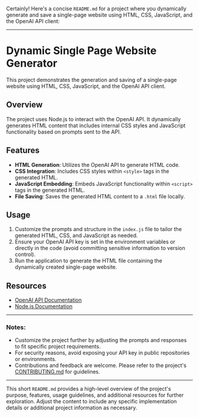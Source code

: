 Certainly! Here's a concise `README.md` for a project where you dynamically generate and save a single-page website using HTML, CSS, JavaScript, and the OpenAI API client:

---

# Dynamic Single Page Website Generator

This project demonstrates the generation and saving of a single-page website using HTML, CSS, JavaScript, and the OpenAI API client.

## Overview

The project uses Node.js to interact with the OpenAI API. It dynamically generates HTML content that includes internal CSS styles and JavaScript functionality based on prompts sent to the API.

## Features

- **HTML Generation**: Utilizes the OpenAI API to generate HTML code.
- **CSS Integration**: Includes CSS styles within `<style>` tags in the generated HTML.
- **JavaScript Embedding**: Embeds JavaScript functionality within `<script>` tags in the generated HTML.
- **File Saving**: Saves the generated HTML content to a `.html` file locally.

## Usage

1. Customize the prompts and structure in the `index.js` file to tailor the generated HTML, CSS, and JavaScript as needed.
2. Ensure your OpenAI API key is set in the environment variables or directly in the code (avoid committing sensitive information to version control).
3. Run the application to generate the HTML file containing the dynamically created single-page website.

## Resources

- [OpenAI API Documentation](https://beta.openai.com/docs/)
- [Node.js Documentation](https://nodejs.org/en/docs/)

---

### Notes:

- Customize the project further by adjusting the prompts and responses to fit specific project requirements.
- For security reasons, avoid exposing your API key in public repositories or environments.
- Contributions and feedback are welcome. Please refer to the project's [CONTRIBUTING.md](CONTRIBUTING.md) for guidelines.

---

This short `README.md` provides a high-level overview of the project's purpose, features, usage guidelines, and additional resources for further exploration. Adjust the content to include any specific implementation details or additional project information as necessary.
